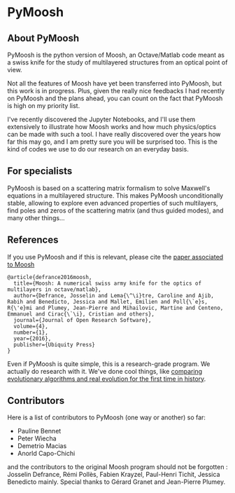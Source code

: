 # PyMoosh

## About PyMoosh

PyMoosh is the python version of Moosh, an Octave/Matlab code meant as a swiss knife for the study of multilayered structures from an optical point of view.

Not all the features of Moosh have yet been transferred into PyMoosh, but this work is in progress. Plus, given the really nice feedbacks I had recently on PyMoosh and the plans ahead, you can count on the fact that PyMoosh is high on my priority list.

I've recently discovered the Jupyter Notebooks, and I'll use them extensively to illustrate how Moosh works and how much physics/optics can be made with such a tool. I have really discovered over the years how far this may go, and I am pretty sure you will be surprised too. This is the kind of codes we use to do our research on an everyday basis.

## For specialists

PyMoosh is based on a scattering matrix formalism to solve Maxwell's equations in a multilayered structure. This makes PyMoosh unconditionally stable, allowing to explore even advanced properties of such multilayers, find poles and zeros of the scattering matrix (and thus guided modes), and many other things...


## References

If you use PyMoosh and if this is relevant, please cite the [paper associated to Moosh](https://openresearchsoftware.metajnl.com/articles/10.5334/jors.100/)

```
@article{defrance2016moosh,
  title={Moosh: A numerical swiss army knife for the optics of multilayers in octave/matlab},
  author={Defrance, Josselin and Lema{\^\i}tre, Caroline and Ajib, Rabih and Benedicto, Jessica and Mallet, Emilien and Poll{\`e}s, R{\'e}mi and Plumey, Jean-Pierre and Mihailovic, Martine and Centeno, Emmanuel and Cirac{\`\i}, Cristian and others},
  journal={Journal of Open Research Software},
  volume={4},
  number={1},
  year={2016},
  publisher={Ubiquity Press}
}
```

Even if PyMoosh is quite simple, this is a research-grade program. We actually do research with it. We've done cool things, like [comparing evolutionary algorithms and real evolution for the first time in history](https://www.nature.com/articles/s41598-020-68719-3).

## Contributors

Here is a list of contributors to PyMoosh (one way or another) so far:

* Pauline Bennet
* Peter Wiecha
* Demetrio Macias
* Anorld Capo-Chichi

and the contributors to the original Moosh program should not be forgotten : Josselin Defrance, Rémi Pollès, Fabien Krayzel, Paul-Henri Tichit, Jessica Benedicto mainly. Special thanks to Gérard Granet and Jean-Pierre Plumey.
